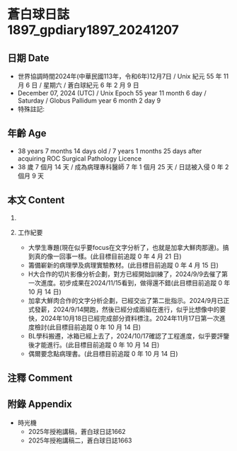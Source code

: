 [_metadata_:encoding]: - "utf-8"
[_metadata_:language]: - "zh-Hant-TW"
[_metadata_:fileformat]: - "markdown"
[_metadata_:MIME_type]: - "text/plain"
[_metadata_:markdown_version]: - "commonmark version 0.30"
[_metadata_:markdown_spec]: - "https://spec.commonmark.org/0.30/"

# 蒼白球日誌1897_gpdiary1897_20241207 #

## 日期 Date ##

* 世界協調時間2024年(中華民國113年，令和6年)12月7日 / Unix 紀元 55 年 11 月 6 日 / 星期六 / 蒼白球紀元 6 年 2 月 9 日
* December 07, 2024 (UTC) / Unix Epoch 55 year 11 month 6 day / Saturday / Globus Pallidum year 6 month 2 day 9
* 特殊註記:

## 年齡 Age ##

* 38 years 7 months 14 days old / 7 years 1 months 25 days after acquiring ROC Surgical Pathology Licence
* 38 歲 7 個月 14 天 / 成為病理專科醫師 7 年 1 個月 25 天 / 日誌被入侵 0 年 2 個月 9 天

## 本文 Content ##

1. 

2. 工作紀要

    - 大學生專題(現在似乎要focus在文字分析了，也就是加拿大鮮肉那邊)。搞到真的像一回事一樣。(此目標目前追蹤 0 年 4 月 21 日)
    - 籌備嶄新的病理學及病理實驗教材。(此目標目前追蹤 0 年 4 月 15 日)
    - H大合作的切片影像分析企劃，對方已經開始訓練了，2024/9/9去催了第一次進度。初步成果在2024/11/15看到，做得還不錯(此目標目前追蹤 0 年 10 月 14 日)
    - 加拿大鮮肉合作的文字分析企劃，已經交出了第二批指示。2024/9月已正式發薪，2024/9/14開跑，然後已經分成兩組在進行，似乎比想像中的要快，2024年10月18日已經完成部分資料標注。2024年11月17日第一次進度檢討(此目標目前追蹤 0 年 10 月 14 日)
    - BL學科搬遷，冰箱已經上去了，2024/10/17確認了工程進度，似乎要評鑒後才能進行。(此目標目前追蹤 0 年 10 月 14 日)
    - 偶爾要念點病理書。(此目標目前追蹤 0 年 10 月 14 日)

## 注釋 Comment ##


## 附錄 Appendix ##

* 時光機
    - 2025年授袍講稿，蒼白球日誌1662
    - 2025年授袍講稿二，蒼白球日誌1663
